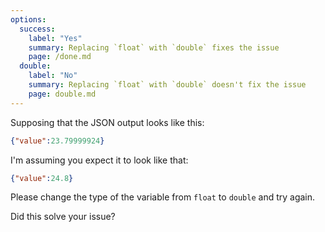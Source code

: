 ```yaml
---
options:
  success:
    label: "Yes"
    summary: Replacing `float` with `double` fixes the issue
    page: /done.md
  double:
    label: "No"
    summary: Replacing `float` with `double` doesn't fix the issue
    page: double.md
---
```


Supposing that the JSON output looks like this:

```json
{"value":23.79999924}
```

I'm assuming you expect it to look like that:

```json
{"value":24.8}
```

Please change the type of the variable from `float` to `double` and try again.

Did this solve your issue?
